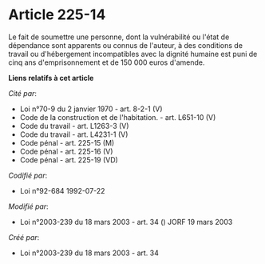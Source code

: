 # Article 225-14

Le fait de soumettre une personne, dont la vulnérabilité ou l'état de dépendance sont apparents ou connus de l'auteur, à des
conditions de travail ou d'hébergement incompatibles avec la dignité humaine est puni de cinq ans d'emprisonnement et de 150
000 euros d'amende.

**Liens relatifs à cet article**

_Cité par_:

  - Loi n°70-9 du 2 janvier 1970 - art. 8-2-1 (V)
  - Code de la construction et de l'habitation. - art. L651-10 (V)
  - Code du travail - art. L1263-3 (V)
  - Code du travail - art. L4231-1 (V)
  - Code pénal - art. 225-15 (M)
  - Code pénal - art. 225-16 (V)
  - Code pénal - art. 225-19 (VD)

_Codifié par_:

  - Loi n°92-684 1992-07-22

_Modifié par_:

  - Loi n°2003-239 du 18 mars 2003 - art. 34 () JORF 19 mars 2003

_Créé par_:

  - Loi n°2003-239 du 18 mars 2003 - art. 34
